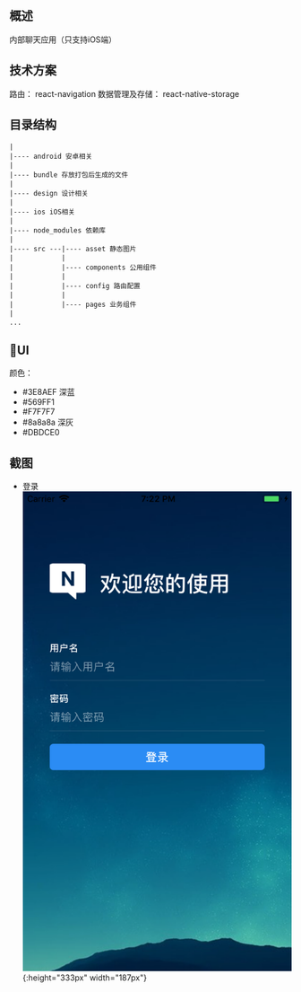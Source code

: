 ## 概述
内部聊天应用（只支持iOS端）

## 技术方案
路由： react-navigation
数据管理及存储： react-native-storage

## 目录结构
```
|
|---- android 安卓相关
|
|---- bundle 存放打包后生成的文件
|
|---- design 设计相关
|
|---- ios iOS相关
|
|---- node_modules 依赖库
|
|---- src ---|---- asset 静态图片
|            |
|            |---- components 公用组件
|            |
|            |---- config 路由配置
|            |
|            |---- pages 业务组件
|
...
```
## UI
颜色：
- #3E8AEF 深蓝
- #569FF1
- #F7F7F7
- #8a8a8a 深灰
- #DBDCE0

## 截图
- 登录
![](/img/login.png){:height="333px" width="187px"}